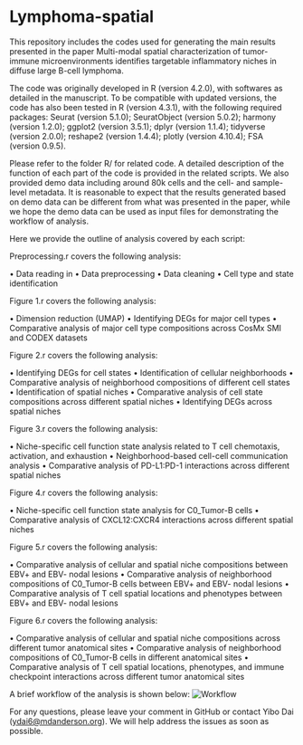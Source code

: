# Lymphoma-spatial

This repository includes the codes used for generating the main results presented in the paper Multi-modal spatial characterization of tumor-immune microenvironments identifies targetable inflammatory niches in diffuse large B-cell lymphoma.

The code was originally developed in R (version 4.2.0), with softwares as detailed in the manuscript. To be compatible with updated versions, the code has also been tested in R (version 4.3.1), with the following required packages:
Seurat (version 5.1.0);
SeuratObject (version 5.0.2);
harmony (version 1.2.0);
ggplot2 (version 3.5.1);
dplyr (version 1.1.4);
tidyverse (version 2.0.0);
reshape2 (version 1.4.4);
plotly (version 4.10.4);
FSA (version 0.9.5).

Please refer to the folder R/ for related code. A detailed description of the function of each part of the code is provided in the related scripts.
We also provided demo data including around 80k cells and the cell- and sample-level metadata. It is reasonable to expect that the results generated based on demo data can be different from what was presented in the paper, while we hope the demo data can be used as input files for demonstrating the workflow of analysis.

Here we provide the outline of analysis covered by each script:

Preprocessing.r covers the following analysis:

•	Data reading in
•	Data preprocessing
•	Data cleaning
•	Cell type and state identification


Figure 1.r covers the following analysis:

•	Dimension reduction (UMAP)
•	Identifying DEGs for major cell types
•	Comparative analysis of major cell type compositions across CosMx SMI and CODEX datasets


Figure 2.r covers the following analysis:

•	Identifying DEGs for cell states
•	Identification of cellular neighborhoods
•	Comparative analysis of neighborhood compositions of different cell states
•	Identification of spatial niches
•	Comparative analysis of cell state compositions across different spatial niches
•	Identifying DEGs across spatial niches

Figure 3.r covers the following analysis:

•	Niche-specific cell function state analysis related to T cell chemotaxis, activation, and exhaustion
•	Neighborhood-based cell-cell communication analysis
•	Comparative analysis of PD-L1:PD-1 interactions across different spatial niches


Figure 4.r covers the following analysis:

•	Niche-specific cell function state analysis for C0_Tumor-B cells
•	Comparative analysis of CXCL12:CXCR4 interactions across different spatial niches


Figure 5.r covers the following analysis:

•	Comparative analysis of cellular and spatial niche compositions between EBV+ and EBV- nodal lesions
•	Comparative analysis of neighborhood compositions of C0_Tumor-B cells between EBV+ and EBV- nodal lesions
•	Comparative analysis of T cell spatial locations and phenotypes between EBV+ and EBV- nodal lesions


Figure 6.r covers the following analysis: 

•	Comparative analysis of cellular and spatial niche compositions across different tumor anatomical sites
•	Comparative analysis of neighborhood compositions of C0_Tumor-B cells in different anatomical sites
•	Comparative analysis of T cell spatial locations, phenotypes, and immune checkpoint interactions across different tumor anatomical sites


A brief workflow of the analysis is shown below:
![Workflow](https://github.com/user-attachments/assets/597917bd-b5d5-4e1f-8104-060fcecdad55)


For any questions, please leave your comment in GitHub or contact Yibo Dai (ydai6@mdanderson.org). We will help address the issues as soon as possible.
